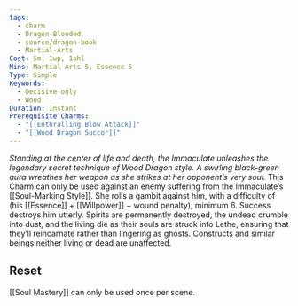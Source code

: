 ```yaml
---
tags:
  - charm
  - Dragon-Blooded
  - source/dragon-book
  - Martial-Arts
Cost: 5m, 1wp, 1ahl
Mins: Martial Arts 5, Essence 5
Type: Simple
Keywords:
  - Decisive-only
  - Wood
Duration: Instant
Prerequisite Charms:
  - "[[Enthralling Blow Attack]]"
  - "[[Wood Dragon Succor]]"
---
```

*Standing at the center of life and death, the Immaculate unleashes the legendary secret technique of Wood Dragon style. A swirling black-green aura wreathes her weapon as she strikes at her opponent’s very soul.* 
This Charm can only be used against an enemy suffering from the Immaculate’s [[Soul-Marking Style]]. She rolls a gambit against him, with a difficulty of (his [[Essence]] + [[Willpower]] − wound penalty), minimum 6. Success destroys him utterly. 
Spirits are permanently destroyed, the undead crumble into dust, and the living die as their souls are struck into Lethe, ensuring that they’ll reincarnate rather than lingering as ghosts. Constructs and similar beings neither living or dead are unaffected. 
## Reset
[[Soul Mastery]] can only be used once per scene.